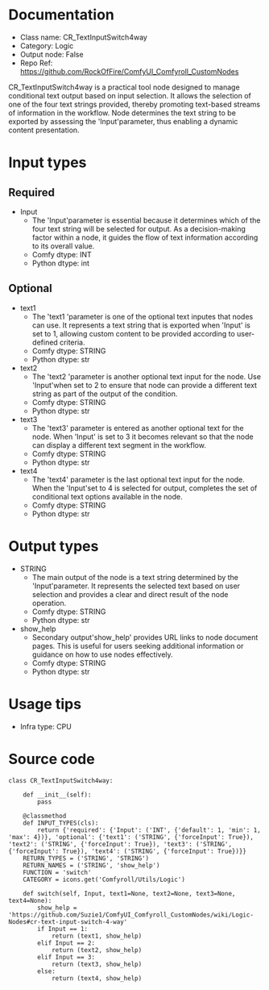 # Documentation
- Class name: CR_TextInputSwitch4way
- Category: Logic
- Output node: False
- Repo Ref: https://github.com/RockOfFire/ComfyUI_Comfyroll_CustomNodes

CR_TextInputSwitch4way is a practical tool node designed to manage conditional text output based on input selection. It allows the selection of one of the four text strings provided, thereby promoting text-based streams of information in the workflow. Node determines the text string to be exported by assessing the 'Input'parameter, thus enabling a dynamic content presentation.

# Input types
## Required
- Input
    - The 'Input'parameter is essential because it determines which of the four text string will be selected for output. As a decision-making factor within a node, it guides the flow of text information according to its overall value.
    - Comfy dtype: INT
    - Python dtype: int
## Optional
- text1
    - The 'text1 'parameter is one of the optional text inputes that nodes can use. It represents a text string that is exported when 'Input' is set to 1, allowing custom content to be provided according to user-defined criteria.
    - Comfy dtype: STRING
    - Python dtype: str
- text2
    - The 'text2 'parameter is another optional text input for the node. Use 'Input'when set to 2 to ensure that node can provide a different text string as part of the output of the condition.
    - Comfy dtype: STRING
    - Python dtype: str
- text3
    - The 'text3' parameter is entered as another optional text for the node. When 'Input' is set to 3 it becomes relevant so that the node can display a different text segment in the workflow.
    - Comfy dtype: STRING
    - Python dtype: str
- text4
    - The 'text4' parameter is the last optional text input for the node. When the 'Input'set to 4 is selected for output, completes the set of conditional text options available in the node.
    - Comfy dtype: STRING
    - Python dtype: str

# Output types
- STRING
    - The main output of the node is a text string determined by the 'Input'parameter. It represents the selected text based on user selection and provides a clear and direct result of the node operation.
    - Comfy dtype: STRING
    - Python dtype: str
- show_help
    - Secondary output'show_help' provides URL links to node document pages. This is useful for users seeking additional information or guidance on how to use nodes effectively.
    - Comfy dtype: STRING
    - Python dtype: str

# Usage tips
- Infra type: CPU

# Source code
```
class CR_TextInputSwitch4way:

    def __init__(self):
        pass

    @classmethod
    def INPUT_TYPES(cls):
        return {'required': {'Input': ('INT', {'default': 1, 'min': 1, 'max': 4})}, 'optional': {'text1': ('STRING', {'forceInput': True}), 'text2': ('STRING', {'forceInput': True}), 'text3': ('STRING', {'forceInput': True}), 'text4': ('STRING', {'forceInput': True})}}
    RETURN_TYPES = ('STRING', 'STRING')
    RETURN_NAMES = ('STRING', 'show_help')
    FUNCTION = 'switch'
    CATEGORY = icons.get('Comfyroll/Utils/Logic')

    def switch(self, Input, text1=None, text2=None, text3=None, text4=None):
        show_help = 'https://github.com/Suzie1/ComfyUI_Comfyroll_CustomNodes/wiki/Logic-Nodes#cr-text-input-switch-4-way'
        if Input == 1:
            return (text1, show_help)
        elif Input == 2:
            return (text2, show_help)
        elif Input == 3:
            return (text3, show_help)
        else:
            return (text4, show_help)
```